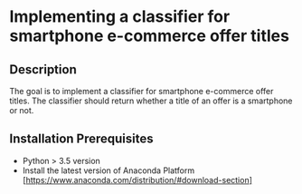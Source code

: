 # Implementing a classifier for smartphone e-commerce offer titles

## Description 

The goal is to implement a classifier for smartphone e-commerce offer titles. The classifier should return whether a title of an offer is a smartphone or not.

## Installation Prerequisites 

- Python > 3.5 version
- Install the latest version of Anaconda Platform [https://www.anaconda.com/distribution/#download-section]


